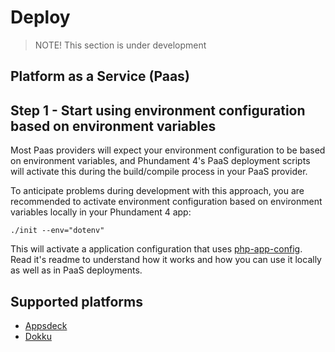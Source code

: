 Deploy
======

> NOTE! This section is under development

Platform as a Service (Paas)
----------------------------

## Step 1 - Start using environment configuration based on environment variables

Most Paas providers will expect your environment configuration to be based on environment variables, and Phundament 4's PaaS deployment scripts will activate this during the build/compile process in your PaaS provider.

To anticipate problems during development with this approach, you are recommended to activate environment configuration based on environment variables locally in your Phundament 4 app:

```
./init --env="dotenv"
```

This will activate a application configuration that uses [php-app-config](https://github.com/neam/php-app-config). Read it's readme to understand how it works and how you can use it locally as well as in PaaS deployments.


Supported platforms
-------------------

- [Appsdeck](52-paas-appsdeck.md)
- [Dokku](52-paas-dokku.md)